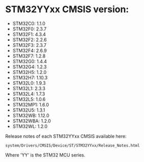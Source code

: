 # STM32YYxx CMSIS version:

  * STM32C0: 1.1.0
  * STM32F0: 2.3.7
  * STM32F1: 4.3.4
  * STM32F2: 2.2.6
  * STM32F3: 2.3.7
  * STM32F4: 2.6.9
  * STM32F7: 1.2.8
  * STM32G0: 1.4.4
  * STM32G4: 1.2.3
  * STM32H5: 1.2.0
  * STM32H7: 1.10.3
  * STM32L0: 1.9.3
  * STM32L1: 2.3.3
  * STM32L4: 1.7.3
  * STM32L5: 1.0.6
  * STM32MP1: 1.6.0
  * STM32U5: 1.3.1
  * STM32WB: 1.12.0
  * STM32WBA: 1.2.0
  * STM32WL: 1.2.0

Release notes of each STM32YYxx CMSIS available here:

`system/Drivers/CMSIS/Device/ST/STM32YYxx/Release_Notes.html`

Where 'YY' is the STM32 MCU series.
